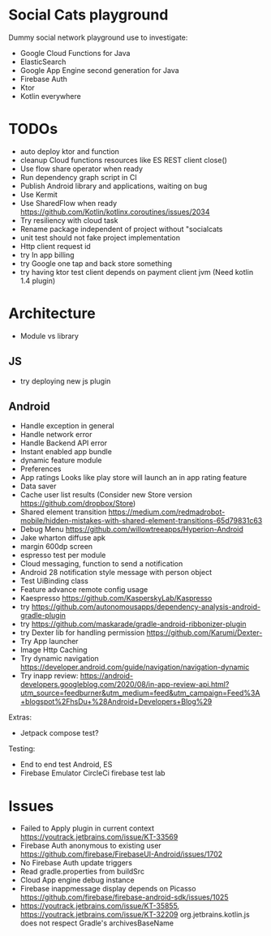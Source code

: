 # Social Cats playground 

Dummy social network playground use to investigate:
- Google Cloud Functions for Java
- ElasticSearch 
- Google App Engine second generation for Java
- Firebase Auth
- Ktor
- Kotlin everywhere

# TODOs
- auto deploy ktor and function
- cleanup Cloud functions resources like ES REST client close()
- Use flow share operator when ready
- Run dependency graph script in CI
- Publish Android library and applications, waiting on bug
- Use Kermit
- Use SharedFlow when ready https://github.com/Kotlin/kotlinx.coroutines/issues/2034
- Try resiliency with cloud task
- Rename package independent of project without "socialcats
- unit test should not fake project implementation
- Http client request id
- try In app billing
- try Google one tap and back store something
- try having ktor test client depends on payment client jvm (Need kotlin 1.4 plugin) 

# Architecture 
- Module vs library

## JS
- try deploying new js plugin

## Android
- Handle exception in general
- Handle network error
- Handle Backend API error
- Instant enabled app bundle
- dynamic feature module
- Preferences
- App ratings Looks like play store will launch an in app rating feature
- Data saver
- Cache user list results (Consider new Store version https://github.com/dropbox/Store)
- Shared element transition https://medium.com/redmadrobot-mobile/hidden-mistakes-with-shared-element-transitions-65d79831c63
- Debug Menu https://github.com/willowtreeapps/Hyperion-Android
- Jake wharton diffuse apk
- margin 600dp screen
- espresso test per module
- Cloud messaging, function to send a notification
- Android 28 notification style message with person object
- Test UiBinding class
- Feature advance remote config usage
- Kaespresso https://github.com/KasperskyLab/Kaspresso
- try https://github.com/autonomousapps/dependency-analysis-android-gradle-plugin
- try https://github.com/maskarade/gradle-android-ribbonizer-plugin 
- try Dexter lib for handling permission  https://github.com/Karumi/Dexter-
- Try App launcher
- Image Http Caching
- Try dynamic navigation https://developer.android.com/guide/navigation/navigation-dynamic
- Try inapp review: https://android-developers.googleblog.com/2020/08/in-app-review-api.html?utm_source=feedburner&utm_medium=feed&utm_campaign=Feed%3A+blogspot%2FhsDu+%28Android+Developers+Blog%29

Extras:
- Jetpack compose test?

Testing:
- End to end test Android, ES
- Firebase Emulator CircleCi firebase test lab


# Issues
- Failed to Apply plugin in current context https://youtrack.jetbrains.com/issue/KT-33569
- Firebase Auth anonymous to existing user https://github.com/firebase/FirebaseUI-Android/issues/1702
- No Firebase Auth update triggers
- Read gradle.properties from buildSrc
- Cloud App engine debug instance
- Firebase inappmessage display depends on Picasso https://github.com/firebase/firebase-android-sdk/issues/1025
- https://youtrack.jetbrains.com/issue/KT-35855, https://youtrack.jetbrains.com/issue/KT-32209 org.jetbrains.kotlin.js does not respect Gradle's archivesBaseName
